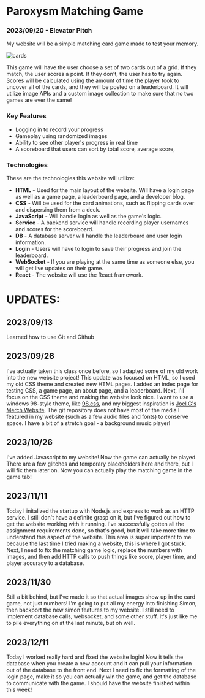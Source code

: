 # Paroxysm Matching Game
### 2023/09/20 - Elevator Pitch

My website will be a simple matching card game made to test your memory.

![cards](https://github.com/QuakerOatsGuy/startup/assets/66216150/53fb4503-7066-4009-9a84-9cf10797fd91)

This game will have the user choose a set of two cards out of a grid. If they match, the user scores a point. If they don't, the user has to try again.
Scores will be calculated using the amount of time the player took to uncover all of the cards, and they will be posted on a leaderboard. It will utilize image APIs and a custom image collection to make sure that no two games are ever the same!

### Key Features
- Logging in to record your progress
- Gameplay using randomized images
- Ability to see other player's progress in real time
- A scoreboard that users can sort by total score, average score,

### Technologies

These are the technologies this website will utilize:

- **HTML** - Used for the main layout of the website. Will have a login page as well as a game page, a leaderboard page, and a developer blog.
- **CSS** - Will be used for the card animations, such as flipping cards over and dispersing them from a deck.
- **JavaScript** - Will handle login as well as the game's logic.
- **Service** - A backend service will handle recording player usernames and scores for the scoreboard.
- **DB** - A database server will handle the leaderboard and user login information.
- **Login** - Users will have to login to save their progress and join the leaderboard.
- **WebSocket** - If you are playing at the same time as someone else, you will get live updates on their game.
- **React** - The website will use the React framework.




# UPDATES:
## 2023/09/13
Learned how to use Git and Github


## 2023/09/26
I've actually taken this class once before, so I adapted some of my old work into the new website project!
This update was focused on HTML, so I used my old CSS theme and created new HTML pages. I added an index page for testing CSS, a game page, an about page, and a leaderboard.
Next, I'll focus on the CSS theme and making the website look nice. I want to use a windows 98-style theme, like [98.css](https://jdan.github.io/98.css/), and my biggest inspiration is [Joel G's Merch Website](https://joelgc.com/). The git repository does not have most of the media I featured in my website (such as a few audio files and fonts) to conserve space. I have a bit of a stretch goal - a background music player!

## 2023/10/26
I've added Javascript to my website! Now the game can actually be played. There are a few glitches and temporary placeholders here and there, but I will fix them later on.
Now you can actually play the matching game in the game tab!

## 2023/11/11
Today I initalized the startup with Node.js and express to work as an HTTP service. I still don't have a definite grasp on it, but I've figured out how to get the website working with it running. I've successfully gotten all the assignment requirements done, so that's good, but it will take more time to understand this aspect of the website. This area is super important to me because the last time I tried making a website, this is where I got stuck.
Next, I need to fix the matching game logic, replace the numbers with images, and then add HTTP calls to push things like score, player time, and player accuracy to a database.

## 2023/11/30
Still a bit behind, but I've made it so that actual images show up in the card game, not just numbers! I'm going to put all my energy into finishing Simon, then backport the new simon features to my website. I still need to implement database calls, websocket, and some other stuff. It's just like me to pile everything on at the last minute, but oh well.

## 2023/12/11
Today I worked really hard and fixed the website login! Now it tells the database when you create a new account and it can pull your information out of the database to the front end. Next I need to fix the formatting of the login page, make it so you can actually win the game, and get the database to communicate with the game. I should have the website finished within this week!